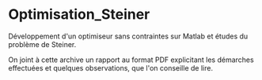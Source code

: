 # Optimisation_Steiner
Développement d'un optimiseur sans contraintes sur Matlab et études du problème de Steiner.

On joint à cette archive un rapport au format PDF explicitant les démarches effectuées et quelques observations, que l'on conseille de lire.
